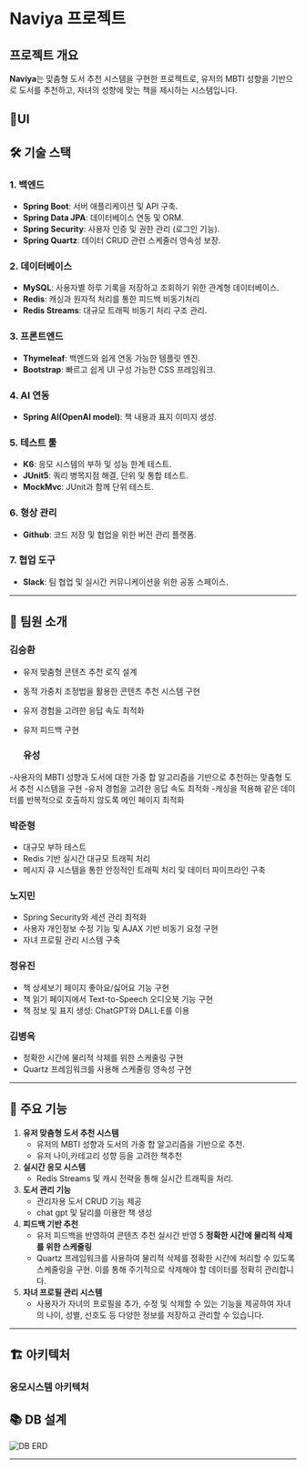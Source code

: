 # Naviya 프로젝트

## 프로젝트 개요
**Naviya**는 맞춤형 도서 추천 시스템을 구현한 프로젝트로, 유저의 MBTI 성향을 기반으로 도서를 추천하고, 자녀의 성향에 맞는 책을 제시하는 시스템입니다. 

## 🌻UI

## 🛠 기술 스택

### 1. **백엔드**
- **Spring Boot**: 서버 애플리케이션 및 API 구축.
- **Spring Data JPA**: 데이터베이스 연동 및 ORM.
- **Spring Security**: 사용자 인증 및 권한 관리 (로그인 기능).
- **Spring Quartz**: 데이터 CRUD 관련 스케줄러 영속성 보장.
  
### 2. **데이터베이스**
- **MySQL**: 사용자별 하루 기록을 저장하고 조회하기 위한 관계형 데이터베이스.
- **Redis**: 캐싱과 원자적 처리를 통한 피드백 비동기처리
- **Redis Streams**: 대규모 트래픽 비동기 처리 구조 관리.

### 3. **프론트엔드**
- **Thymeleaf**: 백엔드와 쉽게 연동 가능한 템플릿 엔진.
- **Bootstrap**: 빠르고 쉽게 UI 구성 가능한 CSS 프레임워크.

### 4. **AI 연동**
- **Spring AI(OpenAI model)**: 책 내용과 표지 이미지 생성.

### 5. **테스트 툴**
- **K6**: 응모 시스템의 부하 및 성능 한계 테스트.
- **JUnit5**: 쿼리 병목지점 해결, 단위 및 통합 테스트.
- **MockMvc**: JUnit과 함께 단위 테스트.

### 6. **형상 관리**
- **Github**: 코드 저장 및 협업을 위한 버전 관리 플랫폼.

### 7. **협업 도구**
- **Slack**: 팀 협업 및 실시간 커뮤니케이션을 위한 공동 스페이스.

---

## 📑 팀원 소개

### **김승환** 
- 유저 맞춤형 콘텐츠 추천 로직 설계
- 동적 가중치 조정법을 활용한 콘텐츠 추천 시스템 구현
- 유저 경험을 고려한 응답 속도 최적화
- 유저 피드백 구현
  
  ### **유성**
-사용자의 MBTI 성향과 도서에 대한 가중 합 알고리즘을 기반으로 추천하는 맞춤형 도서 추천 시스템을 구현
-유저 경험을 고려한 응답 속도 최적화
-캐싱을 적용해 같은 데이터를 반복적으로 호출하지 않도록 메인 페이지 최적화
   

### **박준형**
- 대규모 부하 테스트
- Redis 기반 실시간 대규모 트래픽 처리
- 메시지 큐 시스템을 통한 안정적인 트래픽 처리 및 데이터 파이프라인 구축

### **노지민** 
- Spring Security와 세션 관리 최적화
- 사용자 개인정보 수정 기능 및 AJAX 기반 비동기 요청 구현
- 자녀 프로필 관리 시스템 구축

### **정유진**
- 책 상세보기 페이지 좋아요/싫어요 기능 구현
- 책 읽기 페이지에서 Text-to-Speech 오디오북 기능 구현
- 책 정보 및 표지 생성: ChatGPT와 DALL·E를 이용

### **김병옥** 
- 정확한 시간에 물리적 삭제를 위한 스케줄링 구현
- Quartz 프레임워크를 사용해 스케줄링 영속성 구현



---

## 🎯 주요 기능

1. **유저 맞춤형 도서 추천 시스템**
   - 유저의 MBTI 성향과 도서의 가중 합 알고리즘을 기반으로 추천.
   - 유저 나이,카테고리 성향 등을 고려한 책추천 
2. **실시간 응모 시스템**
   - Redis Streams 및 캐시 전략을 통해 실시간 트래픽을 처리.
3. **도서 관리 기능**
   - 관리자용 도서 CRUD 기능 제공
   - chat gpt 및 달리를 이용한 책 생성
4. **피드백 기반 추천**
   - 유저 피드백을 반영하여 콘텐츠 추천 실시간 반영
5 **정확한 시간에 물리적 삭제를 위한 스케줄링**
   - Quartz 프레임워크를 사용하여 물리적 삭제를 정확한 시간에 처리할 수 있도록 스케줄링을 구현. 이를 통해 주기적으로 삭제해야 할 데이터를 정확히 관리합니다.
6. **자녀 프로필 관리 시스템**
   - 사용자가 자녀의 프로필을 추가, 수정 및 삭제할 수 있는 기능을 제공하여 자녀의 나이, 성별, 선호도 등 다양한 정보를 저장하고 관리할 수 있습니다.

---

## 🏗️ 아키텍처

### **응모시스템 아키텍처**




## 📚 DB 설계

![DB ERD](링크)

---




